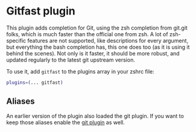 # Gitfast plugin

This plugin adds completion for Git, using the zsh completion from git.git folks, which is much faster than the official one from zsh. A lot of zsh-specific features are not supported, like descriptions for every argument, but everything the bash completion has, this one does too (as it is using it behind the scenes). Not only is it faster, it should be more robust, and updated regularly to the latest git upstream version.

To use it, add `gitfast` to the plugins array in your zshrc file:

```zsh
plugins=(... gitfast)
```

## Aliases

An earlier version of the plugin also loaded the git plugin. If you want to keep those
aliases enable the [git plugin](https://github.com/coffeezhs/coffeezhs/tree/master/plugins/git)
as well.
